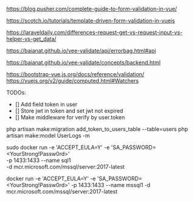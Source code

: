 https://blog.pusher.com/complete-guide-to-form-validation-in-vue/

https://scotch.io/tutorials/template-driven-form-validation-in-vuejs

https://laraveldaily.com/differences-request-get-vs-request-input-vs-helper-vs-get_data/

https://baianat.github.io/vee-validate/api/errorbag.html#api

https://baianat.github.io/vee-validate/concepts/backend.html

https://bootstrap-vue.js.org/docs/reference/validation/
https://vuejs.org/v2/guide/computed.html#Watchers

TODOs:

- [] Add field token in user
- [] Store jwt in token and set jwt not expired
- [] Make middleware for verify by user.token 


php artisan make:migration add_token_to_users_table --table=users
php artisan make:model UserLogs -m


sudo docker run -e 'ACCEPT_EULA=Y' -e 'SA_PASSWORD=<YourStrong!Passw0rd>' \
   -p 1433:1433 --name sql1 \
   -d mcr.microsoft.com/mssql/server:2017-latest


docker run -e 'ACCEPT_EULA=Y' -e 'SA_PASSWORD=<YourStrong!Passw0rd>' -p 1433:1433 --name mssql1 -d mcr.microsoft.com/mssql/server:2017-latest